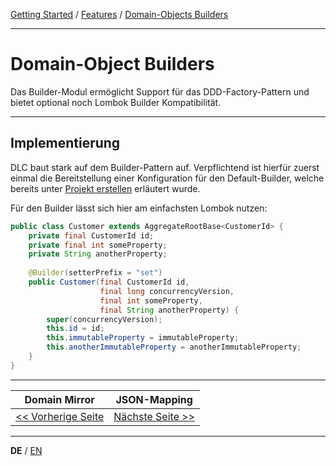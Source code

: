[Getting Started](../index_de.md) / [Features](../guides/features_de.md) / [Domain-Objects Builders](domainobject_builders_de.md)

---

# Domain-Object Builders

Das Builder-Modul ermöglicht Support für das DDD-Factory-Pattern und bietet optional
noch Lombok Builder Kompatibilität.

---

## Implementierung
DLC baut stark auf dem Builder-Pattern auf. Verpflichtend ist hierfür zuerst einmal die Bereitstellung einer 
Konfiguration für den Default-Builder, welche bereits unter 
[Projekt erstellen](../guides/configuration_de.md#DomainObjectBuilderProvider) erläutert wurde.

Für den Builder lässt sich hier am einfachsten Lombok nutzen:
```Java
public class Customer extends AggregateRootBase<CustomerId> {
    private final CustomerId id;
    private final int someProperty;
    private String anotherProperty;
    
    @Builder(setterPrefix = "set")
    public Customer(final CustomerId id,
                    final long concurrencyVersion,
                    final int someProperty,
                    final String anotherProperty) {
        super(concurrencyVersion);
        this.id = id;
        this.immutableProperty = immutableProperty;
        this.anotherImmutableProperty = anotherImmutableProperty;
    }
}
```

---

|             **Domain Mirror**             |            **JSON-Mapping**            |
|:-----------------------------------------:|:--------------------------------------:|
| [<< Vorherige Seite](domain_mirror_de.md) | [Nächste Seite >>](json_mapping_de.md) |

---

**DE** / [EN](../../english/features/domainobject_builders_en.md)